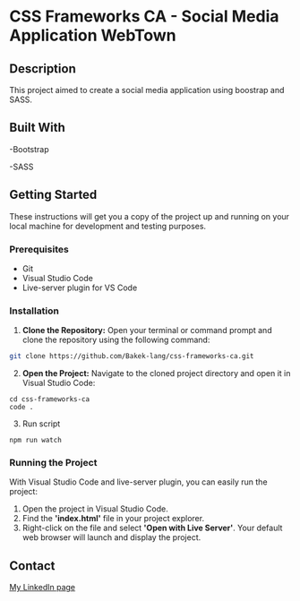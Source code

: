 # CSS Frameworks CA - Social Media Application WebTown


## Description

This project aimed to create a social media application using boostrap and SASS.



## Built With

-Bootstrap

-SASS

## Getting Started

These instructions will get you a copy of the project up and running on your local machine for development and testing purposes.

### Prerequisites

- Git
- Visual Studio Code
- Live-server plugin for VS Code

### Installation


1. **Clone the Repository:** Open your terminal or command prompt and clone the repository using the following command:

```bash
git clone https://github.com/Bakek-lang/css-frameworks-ca.git
```

2. **Open the Project:** Navigate to the cloned project directory and open it in Visual Studio Code:

```
cd css-frameworks-ca
code .
```

3. Run script
```
npm run watch
```


### Running the Project

With Visual Studio Code and live-server plugin, you can easily run the project: 

1. Open the project in Visual Studio Code.
2. Find the **'index.html'** file in your project explorer.
3. Right-click on the file and select **'Open with Live Server'**. Your default web browser will launch and display the project.


## Contact

[My LinkedIn page](https://www.linkedin.com/in/henrik-bakke-76b716294)
